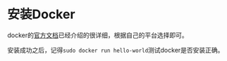 # 安装Docker
docker的[官方文档](https://docs.docker.com/engine/installation/)已经介绍的很详细，根据自己的平台选择即可。

安装成功之后，记得`sudo docker run hello-world`测试docker是否安装正确。